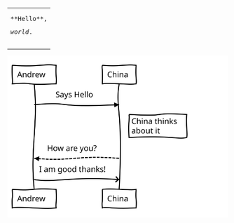 

<table><tr><td>
<pre>
**Hello**,
<p><em>world</em>.
</pre></p>
</td></tr></table>

<img src="./sadsa.svg">

